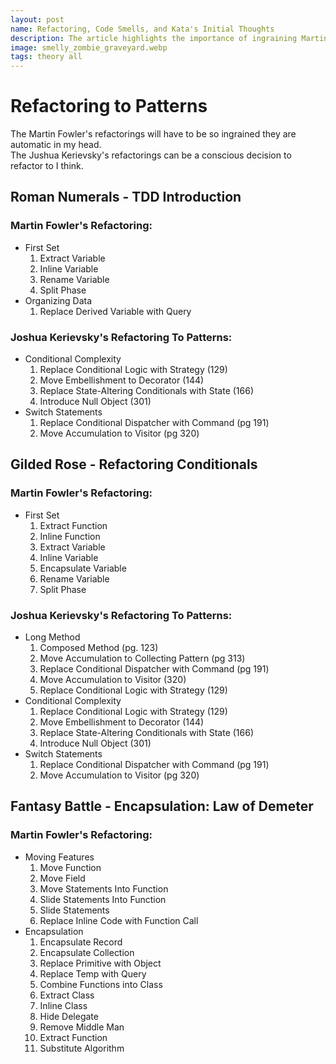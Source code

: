 ```yaml
---
layout: post
name: Refactoring, Code Smells, and Kata's Initial Thoughts
description: The article highlights the importance of ingraining Martin Fowler's refactorings and consciously applying Joshua Kerievsky's refactoring patterns. It uses examples from "Roman Numerals," "Gilded Rose," and "Fantasy Battle" to illustrate these refactoring techniques.
image: smelly_zombie_graveyard.webp
tags: theory all
---
```


# Refactoring to Patterns  

The Martin Fowler's refactorings will have to be so ingrained they are automatic in my head.  
The Jushua Kerievsky's refactorings can be a conscious decision to refactor to I think.  

## Roman Numerals - TDD Introduction
### Martin Fowler's Refactoring:   
- First Set
  1. Extract Variable
  2. Inline Variable
  3. Rename Variable
  4. Split Phase
- Organizing Data
  1. Replace Derived Variable with Query

### Joshua Kerievsky's Refactoring To Patterns:  
- Conditional Complexity
  1. Replace Conditional Logic with Strategy (129)
  2. Move Embellishment to Decorator (144)
  3. Replace State-Altering Conditionals with State (166)
  4. Introduce Null Object (301)
- Switch Statements
  1. Replace Conditional Dispatcher with Command (pg 191)
  2. Move Accumulation to Visitor (pg 320)

## Gilded Rose - Refactoring Conditionals  

### Martin Fowler's Refactoring:
- First Set
    1. Extract Function
    2. Inline Function
    3. Extract Variable
    4. Inline Variable
    5. Encapsulate Variable
    6. Rename Variable
    7. Split Phase  

### Joshua Kerievsky's Refactoring To Patterns:  

- Long Method  
  1. Composed Method (pg. 123)
  2. Move Accumulation to Collecting Pattern (pg 313)
  3. Replace Conditional Dispatcher with Command (pg 191)
  4. Move Accumulation to Visitor (320)
  5. Replace Conditional Logic with Strategy (129)
- Conditional Complexity
  1. Replace Conditional Logic with Strategy (129)
  2. Move Embellishment to Decorator (144)
  3. Replace State-Altering Conditionals with State (166)
  4. Introduce Null Object (301)
- Switch Statements
  1. Replace Conditional Dispatcher with Command (pg 191)
  2. Move Accumulation to Visitor (pg 320)

## Fantasy Battle - Encapsulation: Law of Demeter
### Martin Fowler's Refactoring:
- Moving Features  
  1. Move Function  
  2. Move Field  
  3. Move Statements Into Function 
  4. Slide Statements Into Function
  5. Slide Statements
  6. Replace Inline Code with Function Call
- Encapsulation 
  1. Encapsulate Record
  2. Encapsulate Collection
  3. Replace Primitive with Object
  4. Replace Temp with Query
  5. Combine Functions into Class
  6. Extract Class
  7. Inline Class
  8. Hide Delegate
  9. Remove Middle Man
  10. Extract Function
  11. Substitute Algorithm
  
